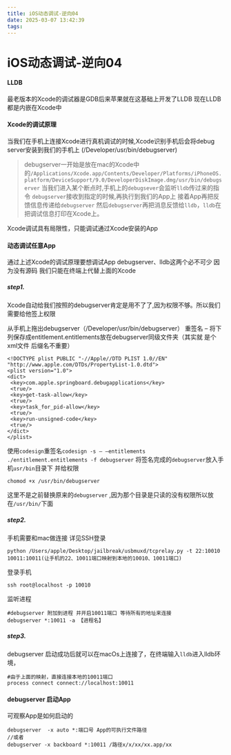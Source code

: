 ```yaml
---
title: iOS动态调试-逆向04
date: 2025-03-07 13:42:39
tags:
---
```


# iOS动态调试-逆向04

#### LLDB

最老版本的Xcode的调试器是GDB后来苹果就在这基础上开发了LLDB
现在LLDB都是内嵌在Xcode中

#### Xcode的调试原理

当我们在手机上连接Xcode进行真机调试的时候,Xcode识别手机后会将debug server安装到我们的手机上 (/Developer/usr/bin/debugserver)

> debugserver一开始是放在mac的Xcode中的`/Applications/Xcode.app/Contents/Developer/Platforms/iPhoneOS.platform/DeviceSupport/9.0/DeveloperDiskImage.dmg/usr/bin/debugserver`
> 当我们进入某个断点时,手机上的`debugsever`会监听`lldb`传过来的指令
> `debugserver`接收到指定的时候,再执行到我们的App上
> 接着App再把反馈信息传递给`debugserver` 然后`debugserver`再把消息反馈给`lldb`，`lldb`在把调试信息打印在Xcode上。

Xcode调试具有局限性，只能调试通过Xcode安装的App

#### 动态调试任意App

通过上述Xcode的调试原理要想调试App debugserver、lldb这两个必不可少 因为没有源码 我们只能在终端上代替上面的Xcode

##### step1.

Xcode自动给我们按照的debugserver肯定是用不了了,因为权限不够。所以我们需要给他签上权限

从手机上拖出debugserver（/Developer/usr/bin/debugserver）
重签名 – 将下列保存成entitlement.entitlements放在debugserver同级文件夹（其实就 是个xml文件 后缀名不重要）

```
<!DOCTYPE plist PUBLIC "-//Apple//DTD PLIST 1.0//EN"   "http://www.apple.com/DTDs/PropertyList-1.0.dtd"> 
<plist version="1.0"> 
<dict> 
 <key>com.apple.springboard.debugapplications</key> 
 <true/> 
 <key>get-task-allow</key> 
 <true/> 
 <key>task_for_pid-allow</key> 
 <true/> 
 <key>run-unsigned-code</key> 
 <true/> 
</dict> 
</plist>
```

使用`codesign`重签名`codesign -s – –entitlements ./entitlement.entitlements -f debugserver`
将签名完成的`debugserver`放入手机`usr/bin`目录下
并给权限

```
chomod +x /usr/bin/debugserver
```

这里不是之前替换原来的`debugserver` ,因为那个目录是只读的没有权限所以放在`/usr/bin/`下面

##### step2.

手机需要和mac做连接 详见SSH登录

```
python /Users/apple/Desktop/jailbreak/usbmuxd/tcprelay.py -t 22:10010 10011:10011(让手机的22、10011端口映射到本地的10010、10011端口)
```

登录手机

```
ssh root@localhost -p 10010
```

监听进程

```
#debugserver 附加到进程 并开启10011端口 等待所有的地址来连接
debugserver *:10011 -a 【进程名】
```

##### step3.

debugserver 启动成功后就可以在macOs上连接了，在终端输入`lldb`进入lldb环境，

```
#由于上面的映射，直接连接本地的10011端口
process connect connect://localhost:10011
```

#### debugserver 启动App

可观察App是如何启动的

```
debugserver  -x auto *:端口号 App的可执行文件路径 
//或者
debugserver -x backboard *:10011 /路径x/x/xx/xx.app/xx
```
